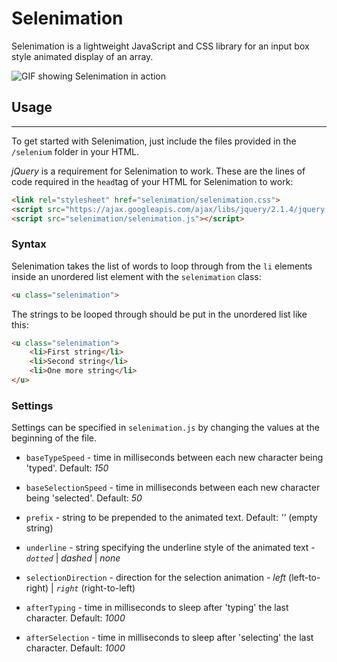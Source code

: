 # Selenimation
Selenimation is a lightweight JavaScript and CSS library for an input box style animated display of an array.

![GIF showing Selenimation in action](http://i.imgur.com/fuuZHfE.gif)

## Usage
---
To get started with Selenimation, just include the files provided in the `/selenium` folder in your HTML.

*jQuery* is a requirement for Selenimation to work. These are the lines of code required in the `head`tag of your HTML for Selenimation to work:
````html
<link rel="stylesheet" href="selenimation/selenimation.css">
<script src="https://ajax.googleapis.com/ajax/libs/jquery/2.1.4/jquery.min.js"></script>
<script src="selenimation/selenimation.js"></script>
````

### Syntax
Selenimation takes the list of words to loop through from the `li` elements inside an unordered list element with the `selenimation` class:
````html
<u class="selenimation">
````

The strings to be looped through should be put in the unordered list like this:
````html
<u class="selenimation">
	<li>First string</li>
	<li>Second string</li>
	<li>One more string</li>
</u>
````
### Settings
Settings can be specified in `selenimation.js` by changing the values at the beginning of the file.

* `baseTypeSpeed` - time in milliseconds between each new character being 'typed'. Default: *150*

* `baseSelectionSpeed` - time in milliseconds between each new character being 'selected'. Default: *50*

* `prefix` - string to be prepended to the animated text. Default: *''* (empty string)

* `underline` - string specifying the underline style of the animated text - *`dotted`* | *dashed* | *none*

* `selectionDirection` - direction for the selection animation - *left* (left-to-right) | *`right`* (right-to-left)

* `afterTyping` - time in milliseconds to sleep after 'typing' the last character. Default: *1000*

* `afterSelection` - time in milliseconds to sleep after 'selecting' the last character. Default: *1000*
